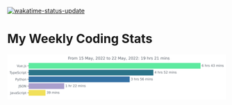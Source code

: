 [![wakatime-status-update](https://github.com/noopurphalak/noopurphalak/actions/workflows/wakatime-status-update/badge.svg)](https://github.com/noopurphalak/noopurphalak/actions/workflows/main.yml)

# My Weekly Coding Stats
<img src="https://github.com/noopurphalak/noopurphalak/blob/main/images/stat.svg" alt="Weekly Coding Activity"/>

